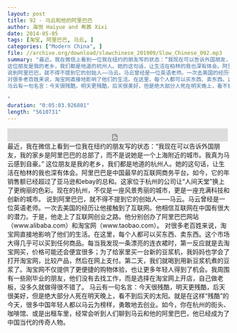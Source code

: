 ```yaml
---
layout: post
title: 92 - 马云和他的阿里巴巴
author: 海悦 Haiyue and 希茜 Xixi
date: 2014-05-05
tags: [淘宝, 阿里巴巴, 马云, ]
categories: ["Modern China", ]
file: //archive.org/download/slowchinese_201909/Slow_Chinese_092.mp3
summary: "最近，我在微信上看到一位我在纽约的朋友写的状态：“我现在可以告诉外国朋友，我的家乡是阿里巴巴的总部了，而不是说她是一个上海附近的城市。我真为马云感到自豪。”
这位朋友是我的老乡，我们都是地道的杭州人。她的这句话，让生活在柏林的我也深有体会。阿里巴巴是中国最早的互联网商务平台。如今，它的年销售额已经超过了亚马逊和ebay的总和。这家位于杭州的公司让“人间天堂”换上了更绚丽的色彩。现在的杭州，不仅是一座风景秀丽的城市，更是一座充满科技和创新的城市。
说到阿里巴巴，就不得不提到它的创始人——马云。马云曾经是一位英语老师。一次去美国的经历让他接触到了互联网。他相信互联网在中国有很大的潜力。于是，他走上了互联网创业之路。他分别创办了阿里巴巴网站（www.alibaba.com）和淘宝网（www.taobao.com）。
对很多老百姓来说，淘宝网直接地影响了他们的生活。在这里，每个人都可以买东西、卖东西。这个市场大得几乎可以买到任何商品。每当我发现一条漂亮的连衣裙时，第一反应就是去淘宝网买，价格可能还会便宜很多；为了给家里买一台新的豆浆机，我妈妈也学会了打开淘宝网，比较产品，然后在网上支付。第二天，我们就喝到用新豆浆机煮的豆浆了。淘宝网不仅提供了更便捷的购物体验，也让更多年轻人得到了机会。我周围有一些刚毕业的朋友，他们没有去找工作，而是选择在淘宝网上开店，自己做老板，没多久就做得很不错了。
马云有一句名言：今天很残酷，明天更残酷，后天很美好，但是绝大部分人死在明天晚上，看不到后天的太阳。就是在这样“残酷”的今天，很多中国年轻人都以马云为榜样，勇敢地去创业。如今，你在杭州的街头、咖啡馆、或是出租车里，经常会听到人们聊到马云和他的阿里巴巴，他已经成为了中国当代的传奇人物。
 
"
duration: "0:05:03.926801"
length: "5610731"
---
```


<iframe src="https://archive.org/embed/slowchinese_201909/Slow_Chinese_092.mp3" width="500" height="30" frameborder="0" webkitallowfullscreen="true" mozallowfullscreen="true" allowfullscreen></iframe>
最近，我在微信上看到一位我在纽约的朋友写的状态：“我现在可以告诉外国朋友，我的家乡是阿里巴巴的总部了，而不是说她是一个上海附近的城市。我真为马云感到自豪。”
这位朋友是我的老乡，我们都是地道的杭州人。她的这句话，让生活在柏林的我也深有体会。阿里巴巴是中国最早的互联网商务平台。如今，它的年销售额已经超过了亚马逊和ebay的总和。这家位于杭州的公司让“人间天堂”换上了更绚丽的色彩。现在的杭州，不仅是一座风景秀丽的城市，更是一座充满科技和创新的城市。
说到阿里巴巴，就不得不提到它的创始人——马云。马云曾经是一位英语老师。一次去美国的经历让他接触到了互联网。他相信互联网在中国有很大的潜力。于是，他走上了互联网创业之路。他分别创办了阿里巴巴网站（www.alibaba.com）和淘宝网（www.taobao.com）。
对很多老百姓来说，淘宝网直接地影响了他们的生活。在这里，每个人都可以买东西、卖东西。这个市场大得几乎可以买到任何商品。每当我发现一条漂亮的连衣裙时，第一反应就是去淘宝网买，价格可能还会便宜很多；为了给家里买一台新的豆浆机，我妈妈也学会了打开淘宝网，比较产品，然后在网上支付。第二天，我们就喝到用新豆浆机煮的豆浆了。淘宝网不仅提供了更便捷的购物体验，也让更多年轻人得到了机会。我周围有一些刚毕业的朋友，他们没有去找工作，而是选择在淘宝网上开店，自己做老板，没多久就做得很不错了。
马云有一句名言：今天很残酷，明天更残酷，后天很美好，但是绝大部分人死在明天晚上，看不到后天的太阳。就是在这样“残酷”的今天，很多中国年轻人都以马云为榜样，勇敢地去创业。如今，你在杭州的街头、咖啡馆、或是出租车里，经常会听到人们聊到马云和他的阿里巴巴，他已经成为了中国当代的传奇人物。
 
